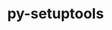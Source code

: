 ---
title: "py-setuptools"
layout: cache
categories: [package, v0.19]
meta: {"versions": ["59.4.0", "65.5.0"], "compilers": ["gcc@=11.1.0", "gcc@=7.3.1", "gcc@=7.5.0", "gcc@=8.4.0", "oneapi@=2022.1.0"], "oss": ["amzn2", "ubuntu18.04", "ubuntu20.04"], "platforms": ["linux"], "targets": ["aarch64", "neoverse_n1", "x86_64", "x86_64_v3"], "stacks": ["aws-ahug", "aws-ahug-aarch64", "aws-isc", "aws-isc-aarch64", "build_systems", "data-vis-sdk", "e4s", "e4s-oneapi", "ml-cpu", "ml-cuda", "ml-rocm", "radiuss", "tutorial"], "num_specs": 20, "num_specs_by_stack": {"aws-isc-aarch64": 2, "aws-ahug-aarch64": 4, "aws-ahug": 2, "aws-isc": 1, "ml-cuda": 3, "ml-rocm": 2, "ml-cpu": 3, "radiuss": 3, "tutorial": 2, "build_systems": 1, "data-vis-sdk": 1, "e4s": 5, "e4s-oneapi": 1}}
spec_details: [{"hash": "uruxmt4ak425mg27cq52aa3xqlz3hcqr", "compiler": "gcc@=7.3.1", "versions": ["65.5.0"], "os": "amzn2", "platform": "linux", "target": "aarch64", "variants": ["build_system=generic"], "stacks": ["aws-isc-aarch64", "aws-ahug-aarch64"], "size": "-", "tarball": "https://binaries.spack.io/releases/v0.19/build_cache/linux-amzn2-aarch64/gcc-7.3.1/py-setuptools-65.5.0/linux-amzn2-aarch64-gcc-7.3.1-py-setuptools-65.5.0-uruxmt4ak425mg27cq52aa3xqlz3hcqr.spack"}, {"hash": "u7eiqdr6wf6yumkoy4x734vq6yslbx3g", "compiler": "gcc@=7.3.1", "versions": ["59.4.0"], "os": "amzn2", "platform": "linux", "target": "aarch64", "variants": ["build_system=generic"], "stacks": ["aws-ahug-aarch64"], "size": "-", "tarball": "https://binaries.spack.io/releases/v0.19/build_cache/linux-amzn2-aarch64/gcc-7.3.1/py-setuptools-59.4.0/linux-amzn2-aarch64-gcc-7.3.1-py-setuptools-59.4.0-u7eiqdr6wf6yumkoy4x734vq6yslbx3g.spack"}, {"hash": "elt77226i37d5nzoawiwg2akmurrdb5s", "compiler": "gcc@=7.3.1", "versions": ["65.5.0"], "os": "amzn2", "platform": "linux", "target": "neoverse_n1", "variants": ["build_system=generic"], "stacks": ["aws-isc-aarch64", "aws-ahug-aarch64"], "size": "-", "tarball": "https://binaries.spack.io/releases/v0.19/build_cache/linux-amzn2-neoverse_n1/gcc-7.3.1/py-setuptools-65.5.0/linux-amzn2-neoverse_n1-gcc-7.3.1-py-setuptools-65.5.0-elt77226i37d5nzoawiwg2akmurrdb5s.spack"}, {"hash": "wjrdg6fkq6ut77nt3jc5s6i47r6akwln", "compiler": "gcc@=7.3.1", "versions": ["59.4.0"], "os": "amzn2", "platform": "linux", "target": "neoverse_n1", "variants": ["build_system=generic"], "stacks": ["aws-ahug-aarch64"], "size": "-", "tarball": "https://binaries.spack.io/releases/v0.19/build_cache/linux-amzn2-neoverse_n1/gcc-7.3.1/py-setuptools-59.4.0/linux-amzn2-neoverse_n1-gcc-7.3.1-py-setuptools-59.4.0-wjrdg6fkq6ut77nt3jc5s6i47r6akwln.spack"}, {"hash": "k3yyfklvnrnftxy626k6asnzpacopq73", "compiler": "gcc@=7.3.1", "versions": ["65.5.0"], "os": "amzn2", "platform": "linux", "target": "x86_64_v3", "variants": ["build_system=generic"], "stacks": ["aws-ahug", "aws-isc"], "size": "-", "tarball": "https://binaries.spack.io/releases/v0.19/build_cache/linux-amzn2-x86_64_v3/gcc-7.3.1/py-setuptools-65.5.0/linux-amzn2-x86_64_v3-gcc-7.3.1-py-setuptools-65.5.0-k3yyfklvnrnftxy626k6asnzpacopq73.spack"}, {"hash": "xzhinztn2kdemvvzssp6kafzprohswlc", "compiler": "gcc@=7.3.1", "versions": ["59.4.0"], "os": "amzn2", "platform": "linux", "target": "x86_64_v3", "variants": ["build_system=generic"], "stacks": ["aws-ahug"], "size": "-", "tarball": "https://binaries.spack.io/releases/v0.19/build_cache/linux-amzn2-x86_64_v3/gcc-7.3.1/py-setuptools-59.4.0/linux-amzn2-x86_64_v3-gcc-7.3.1-py-setuptools-59.4.0-xzhinztn2kdemvvzssp6kafzprohswlc.spack"}, {"hash": "lm6oqsmehr6neww4usozfqh5nsiupwzs", "compiler": "gcc@=7.3.1", "versions": ["59.4.0"], "os": "amzn2", "platform": "linux", "target": "x86_64_v3", "variants": ["build_system=generic"], "stacks": ["ml-cuda", "ml-rocm", "ml-cpu"], "size": "-", "tarball": "https://binaries.spack.io/releases/v0.19/build_cache/linux-amzn2-x86_64_v3/gcc-7.3.1/py-setuptools-59.4.0/linux-amzn2-x86_64_v3-gcc-7.3.1-py-setuptools-59.4.0-lm6oqsmehr6neww4usozfqh5nsiupwzs.spack"}, {"hash": "kla3yu4ietchzbdiy6x7brizl5oez6k4", "compiler": "gcc@=7.3.1", "versions": ["59.4.0"], "os": "amzn2", "platform": "linux", "target": "x86_64_v3", "variants": ["build_system=generic"], "stacks": ["ml-cuda", "ml-cpu"], "size": "-", "tarball": "https://binaries.spack.io/releases/v0.19/build_cache/linux-amzn2-x86_64_v3/gcc-7.3.1/py-setuptools-59.4.0/linux-amzn2-x86_64_v3-gcc-7.3.1-py-setuptools-59.4.0-kla3yu4ietchzbdiy6x7brizl5oez6k4.spack"}, {"hash": "lgonn43cjqef3mydiuicpdx5e6zdjxfb", "compiler": "gcc@=7.3.1", "versions": ["65.5.0"], "os": "amzn2", "platform": "linux", "target": "x86_64_v3", "variants": ["build_system=generic"], "stacks": ["ml-cuda", "ml-rocm", "ml-cpu"], "size": "-", "tarball": "https://binaries.spack.io/releases/v0.19/build_cache/linux-amzn2-x86_64_v3/gcc-7.3.1/py-setuptools-65.5.0/linux-amzn2-x86_64_v3-gcc-7.3.1-py-setuptools-65.5.0-lgonn43cjqef3mydiuicpdx5e6zdjxfb.spack"}, {"hash": "opuyprudifhmod7fzqqeqxhshta7dxu7", "compiler": "gcc@=7.5.0", "versions": ["65.5.0"], "os": "ubuntu18.04", "platform": "linux", "target": "x86_64", "variants": ["build_system=generic"], "stacks": ["radiuss", "tutorial", "build_systems"], "size": "-", "tarball": "https://binaries.spack.io/releases/v0.19/build_cache/linux-ubuntu18.04-x86_64/gcc-7.5.0/py-setuptools-65.5.0/linux-ubuntu18.04-x86_64-gcc-7.5.0-py-setuptools-65.5.0-opuyprudifhmod7fzqqeqxhshta7dxu7.spack"}, {"hash": "pvfgg2so4nwz4iv7ekp3pbnl474z6ak2", "compiler": "gcc@=7.5.0", "versions": ["59.4.0"], "os": "ubuntu18.04", "platform": "linux", "target": "x86_64", "variants": ["build_system=generic"], "stacks": ["data-vis-sdk"], "size": "-", "tarball": "https://binaries.spack.io/releases/v0.19/build_cache/linux-ubuntu18.04-x86_64/gcc-7.5.0/py-setuptools-59.4.0/linux-ubuntu18.04-x86_64-gcc-7.5.0-py-setuptools-59.4.0-pvfgg2so4nwz4iv7ekp3pbnl474z6ak2.spack"}, {"hash": "emoptnllxhgr6rarog2kscsirmseuhgs", "compiler": "gcc@=7.5.0", "versions": ["59.4.0"], "os": "ubuntu18.04", "platform": "linux", "target": "x86_64", "variants": ["build_system=generic"], "stacks": ["radiuss"], "size": "-", "tarball": "https://binaries.spack.io/releases/v0.19/build_cache/linux-ubuntu18.04-x86_64/gcc-7.5.0/py-setuptools-59.4.0/linux-ubuntu18.04-x86_64-gcc-7.5.0-py-setuptools-59.4.0-emoptnllxhgr6rarog2kscsirmseuhgs.spack"}, {"hash": "umcdmde5iaxyhxwzqioclk6n6izsqxen", "compiler": "gcc@=7.5.0", "versions": ["59.4.0"], "os": "ubuntu18.04", "platform": "linux", "target": "x86_64", "variants": ["build_system=generic"], "stacks": ["radiuss"], "size": "-", "tarball": "https://binaries.spack.io/releases/v0.19/build_cache/linux-ubuntu18.04-x86_64/gcc-7.5.0/py-setuptools-59.4.0/linux-ubuntu18.04-x86_64-gcc-7.5.0-py-setuptools-59.4.0-umcdmde5iaxyhxwzqioclk6n6izsqxen.spack"}, {"hash": "ozzq3polwvbhsqssv52gp2butkqdo7d7", "compiler": "gcc@=11.1.0", "versions": ["59.4.0"], "os": "ubuntu20.04", "platform": "linux", "target": "x86_64", "variants": ["build_system=generic"], "stacks": ["e4s"], "size": "-", "tarball": "https://binaries.spack.io/releases/v0.19/build_cache/linux-ubuntu20.04-x86_64/gcc-11.1.0/py-setuptools-59.4.0/linux-ubuntu20.04-x86_64-gcc-11.1.0-py-setuptools-59.4.0-ozzq3polwvbhsqssv52gp2butkqdo7d7.spack"}, {"hash": "m5glgtyg3s2uvaptxpamlvyrsfovzghk", "compiler": "gcc@=11.1.0", "versions": ["59.4.0"], "os": "ubuntu20.04", "platform": "linux", "target": "x86_64", "variants": ["build_system=generic"], "stacks": ["e4s"], "size": "-", "tarball": "https://binaries.spack.io/releases/v0.19/build_cache/linux-ubuntu20.04-x86_64/gcc-11.1.0/py-setuptools-59.4.0/linux-ubuntu20.04-x86_64-gcc-11.1.0-py-setuptools-59.4.0-m5glgtyg3s2uvaptxpamlvyrsfovzghk.spack"}, {"hash": "ob5xng4kzpafjew2efdjoyy6p5og4pc4", "compiler": "gcc@=11.1.0", "versions": ["65.5.0"], "os": "ubuntu20.04", "platform": "linux", "target": "x86_64", "variants": ["build_system=generic"], "stacks": ["e4s"], "size": "-", "tarball": "https://binaries.spack.io/releases/v0.19/build_cache/linux-ubuntu20.04-x86_64/gcc-11.1.0/py-setuptools-65.5.0/linux-ubuntu20.04-x86_64-gcc-11.1.0-py-setuptools-65.5.0-ob5xng4kzpafjew2efdjoyy6p5og4pc4.spack"}, {"hash": "eyuubmoqy3m4rzjby5lvtsaveqjfpkhx", "compiler": "gcc@=8.4.0", "versions": ["59.4.0"], "os": "ubuntu18.04", "platform": "linux", "target": "x86_64", "variants": ["build_system=generic"], "stacks": ["tutorial"], "size": "-", "tarball": "https://binaries.spack.io/releases/v0.19/build_cache/linux-ubuntu18.04-x86_64/gcc-8.4.0/py-setuptools-59.4.0/linux-ubuntu18.04-x86_64-gcc-8.4.0-py-setuptools-59.4.0-eyuubmoqy3m4rzjby5lvtsaveqjfpkhx.spack"}, {"hash": "5fa7qftinruojxg4c7zbtrbnveuadf5k", "compiler": "gcc@=11.1.0", "versions": ["65.5.0"], "os": "ubuntu20.04", "platform": "linux", "target": "x86_64", "variants": ["build_system=generic"], "stacks": ["e4s"], "size": "-", "tarball": "https://binaries.spack.io/releases/v0.19/build_cache/linux-ubuntu20.04-x86_64/gcc-11.1.0/py-setuptools-65.5.0/linux-ubuntu20.04-x86_64-gcc-11.1.0-py-setuptools-65.5.0-5fa7qftinruojxg4c7zbtrbnveuadf5k.spack"}, {"hash": "mhwk2g4ivkqywsggp6u3ocl66qfzvce3", "compiler": "gcc@=11.1.0", "versions": ["65.5.0"], "os": "ubuntu20.04", "platform": "linux", "target": "x86_64", "variants": ["build_system=generic"], "stacks": ["e4s"], "size": "-", "tarball": "https://binaries.spack.io/releases/v0.19/build_cache/linux-ubuntu20.04-x86_64/gcc-11.1.0/py-setuptools-65.5.0/linux-ubuntu20.04-x86_64-gcc-11.1.0-py-setuptools-65.5.0-mhwk2g4ivkqywsggp6u3ocl66qfzvce3.spack"}, {"hash": "b5z3r6mqhu5pp7u2ullfwormaud3mcue", "compiler": "oneapi@=2022.1.0", "versions": ["59.4.0"], "os": "ubuntu20.04", "platform": "linux", "target": "x86_64", "variants": ["build_system=generic"], "stacks": ["e4s-oneapi"], "size": "-", "tarball": "https://binaries.spack.io/releases/v0.19/build_cache/linux-ubuntu20.04-x86_64/oneapi-2022.1.0/py-setuptools-59.4.0/linux-ubuntu20.04-x86_64-oneapi-2022.1.0-py-setuptools-59.4.0-b5z3r6mqhu5pp7u2ullfwormaud3mcue.spack"}]
---